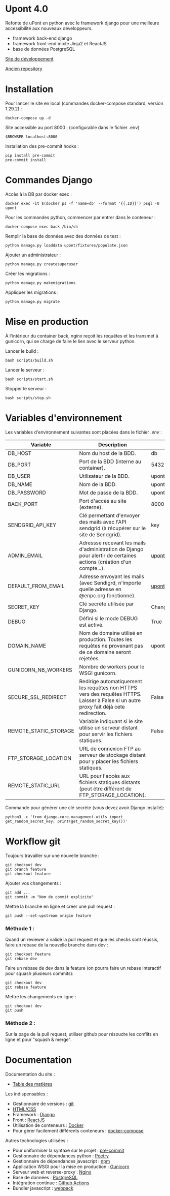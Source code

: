 # Upont 4.0

Refonte de uPont en python avec le framework django pour une meilleure accessibilité aux nouveaux développeurs.

* framework back-end django
* framework front-end mixte Jinja2 et ReactJS
* base de données PostgreSQL

[Site de développement](https://upont-dev.enpc.org)

[Ancien repository](https://github.com/KIClubinfo/upont/)

# Installation

Pour lancer le site en local (commandes docker-compose standard, version 1.29.2) :
```
docker-compose up -d
```

Site accessible au port 8000 : (configurable dans le fichier .env)
```
$BROWSER localhost:8000
```


Installation des pre-commit hooks :
```
pip install pre-commit
pre-commit install
```

# Commandes Django

Accès à la DB par docker exec :
```
docker exec -it $(docker ps -f 'name=db' --format '{{.ID}}') psql -U upont
```

Pour les commandes python, commencer par entrer dans le conteneur :
```
docker-compose exec back /bin/sh
```

Remplir la base de données avec des données de test :
```
python manage.py loaddata upont/fixtures/populate.json
```

Ajouter un administrateur :
```
python manage.py createsuperuser
```

Créer les migrations :
```
python manage.py makemigrations
```

Appliquer les migrations :
```
python manage.py migrate
```

# Mise en production

À l'intérieur du container back, nginx reçoit les requêtes et les transmet à gunicorn, qui se charge de faire le lien avec le serveur python.

Lancer le build :
```
bash scripts/build.sh
```

Lancer le serveur :
```
bash scripts/start.sh
```

Stopper le serveur :
```
bash scripts/stop.sh
```

# Variables d'environnement

Les variables d'environnement suivantes sont placées dans le fichier *.env* :

| Variable | Description | Dev | Prod |
| -------- | -------------|----- | ------|
| DB_HOST | Nom du host de la BDD. | db | db |
| DB_PORT | Port de la BDD (interne au container). | 5432 | 5432 |
| DB_USER | Utilisateur de la BDD. | upont | upont |
| DB_NAME | Nom de la BDD. | upont | upont |
| DB_PASSWORD | Mot de passe de la BDD. | upont | SECRET |
| BACK_PORT | Port d'accès au site (externe). | 8000 | **** |
| SENDGRID_API_KEY | Clé permettant d'envoyer des mails avec l'API sendgrid (à récupérer sur le site de Sendgrid). | key | SECRET |
| ADMIN_EMAIL | Adressse recevant les mails d'administration de Django pour alertir de certaines actions (création d'un compte...). | upont@enpc.org | Autre |
| DEFAULT_FROM_EMAIL | Adresse envoyant les mails (avec Sendigrd, n'importe quelle adresse en @enpc.org fonctionne). | upont@enpc.org | upont@enpc.org |
| SECRET_KEY | Clé secrète utilisée par Django. | ChangeThatPlease | SECRET |
| DEBUG | Défini si le mode DEBUG est activé. | True | False |
| DOMAIN_NAME | Nom de domaine utilisé en production. Toutes les requêtes ne provenant pas de ce domaine seront rejetées. | upont.enpc.org | upont.enpc.org |
| GUNICORN_NB_WORKERS | Nombre de workers pour le WSGI gunicorn. |  | 10 |
| SECURE_SSL_REDIRECT | Redirige automatiquement les requêtes non HTTPS vers des requêtes HTTPS. Laisser à False si un autre proxy fait déjà cete redirection. | False | False |
| REMOTE_STATIC_STORAGE | Variable indiquant si le site utilise un serveur distant pour servir les fichiers statiques. | False | True |
| FTP_STORAGE_LOCATION | URL de connexion FTP au serveur de stockage distant pour y placer les fichiers statiques. | | ftp://\<user>:\<password>@\<host>:\<port> |
| REMOTE_STATIC_URL | URL pour l'accès aux fichiers statiques distants (peut être différent de FTP_STORAGE_LOCATION). | | https://upont.cdn.enpc.org |


Commande pour générer une clé secrète (vous devez avoir Django installé):

```
python3 -c 'from django.core.management.utils import get_random_secret_key; print(get_random_secret_key())'
```

# Workflow git

Toujours travailler sur une nouvelle branche :
```
git checkout dev
git branch feature
git checkout feature
```

Ajouter vos changements :
```
git add ...
git commit -m "Nom de commit explicite"
```

Mettre la branche en ligne et créer une pull request :
```
git push --set-upstream origin feature
```

### Méthode 1 :

Quand un reviewer a validé la pull request et que les checks sont réussis, faire un rebase de la nouvelle branche dans dev :
```
git checkout feature
git rebase dev
```

Faire un rebase de dev dans la feature (on pourra faire un rebase interactif pour squash plusieurs commits):
```
git checkout dev
git rebase feature
```

Mettre les changements en ligne :
```
git checkout dev
git push
```

### Méthode 2 :

Sur la page de la pull request, utiliser github pour résoudre les conflits en ligne et pour "squash & merge".

# Documentation

Documentation du site :

* [Table des matières](docs/table_of_contents.md)

Les indispensables :

* Gestionnaire de versions : [git](https://doc.ubuntu-fr.org/git)
* [HTML/CSS](http://openclassrooms.com/courses/apprenez-a-creer-votre-site-web-avec-html5-et-css3)
* Framework : [Django](https://docs.djangoproject.com/en/3.2/)
* Front : [ReactJS](https://reactjs.org/docs/getting-started.html)
* Utilisation de conteneurs : [Docker](https://docs.docker.com/)
* Pour gérer facilement différents conteneurs : [docker-compose](https://docs.docker.com/compose/)

Autres technologies utilisées :

* Pour uniformiser la syntaxe sur le projet : [pre-commit](https://pre-commit.com/index.html)
* Gestionnaire de dépendances python : [Poetry](https://python-poetry.org/docs/)
* Gestionnaire de dépendances javascript : [npm](https://docs.npmjs.com/)
* Application WSGI pour la mise en production : [Gunicorn](https://docs.gunicorn.org/en/stable/)
* Serveur web et reverse-proxy : [Nginx](https://docs.nginx.com/)
* Base de données : [PostgreSQL](https://www.postgresql.org/docs/)
* Intégration continue : [Github Actions](https://docs.github.com/en/actions)
* Bundler javascript : [webpack](https://webpack.js.org/concepts/)
